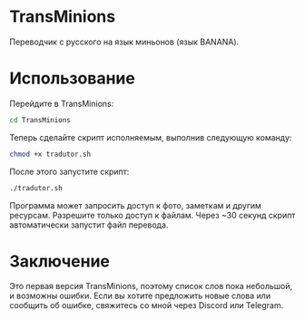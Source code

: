 # TransMinions

Переводчик с русского на язык миньонов (язык BANANA).

# Использование
Перейдите в TransMinions:
```bash
cd TransMinions
```
Теперь сделайте скрипт исполняемым, выполнив следующую команду:

```bash
chmod +x tradutor.sh
```
После этого запустите скрипт:

```bash
./tradutor.sh
```
Программа может запросить доступ к фото, заметкам и другим ресурсам. Разрешите только доступ к файлам. Через ~30 секунд скрипт автоматически запустит файл перевода.

# Заключение

Это первая версия TransMinions, поэтому список слов пока небольшой, и возможны ошибки. Если вы хотите предложить новые слова или сообщить об ошибке, свяжитесь со мной через Discord или Telegram.
